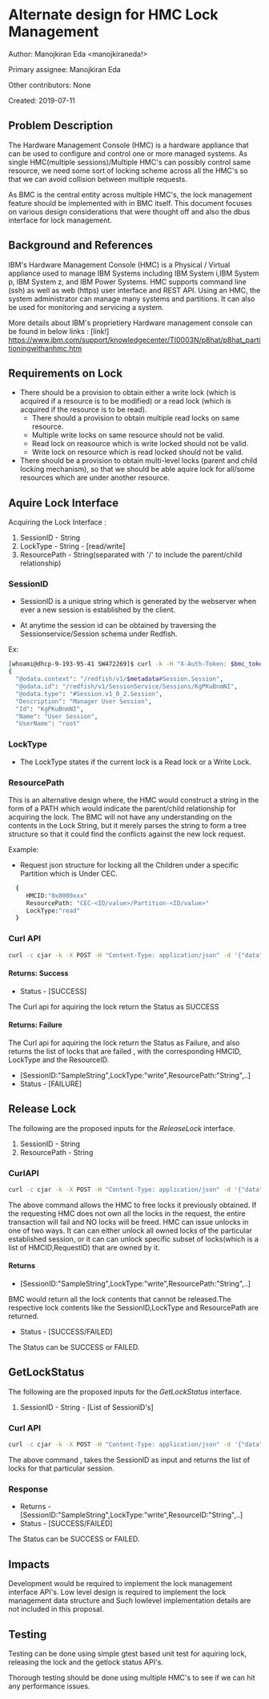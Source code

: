 # Alternate design for HMC Lock Management

Author:
Manojkiran Eda <manojkiraneda!>

Primary assignee:
Manojkiran Eda

Other contributors:
None

Created:
2019-07-11

## Problem Description

The Hardware Management Console (HMC) is a hardware appliance that can be used
to configure and control one or more managed systems. As single HMC(multiple
sessions)/Multiple HMC's can possibly control same resource, we need some sort
of locking scheme across all the HMC's so that we can avoid collision between
multiple requests.

As BMC is the central entity across multiple HMC's, the lock management feature
should be implemented with in BMC itself. This document focuses on various
design considerations that were thought off and also the dbus interface for lock
management.

## Background and References

IBM's Hardware Management Console (HMC) is a Physical / Virtual appliance used to
manage IBM Systems including IBM System i,IBM System p, IBM System z, and IBM
Power Systems. HMC supports command line (ssh) as well as web (https) user
interface and REST API. Using an HMC, the system administrator can manage many
systems and partitions. It can also be used for monitoring and servicing a
system.

More details about IBM's proprietiery Hardware management console can be found
in below links :
[link!] <https://www.ibm.com/support/knowledgecenter/TI0003N/p8hat/p8hat_partitioningwithanhmc.htm>

## Requirements on Lock

- There should be a provision to obtain either a write lock (which is acquired
  if a resource is to be modified) or a read lock (which is acquired if the
  resource is to be read).
  - There should a provision to obtain multiple read locks on same resource.
  - Multiple write locks on same resource should not be valid.
  - Read lock on reasource which is write locked should not be valid.
  - Write lock on resource which is read locked should not be valid.
- There should be a provision to obtain multi-level locks (parent and child
  locking mechanism), so that we should be able aquire lock for all/some
  resources which are under another resource.

## Aquire Lock Interface

Acquiring the Lock Interface :

1. SessionID - String
2. LockType  - String - [read/write]
3. ResourcePath - String(separated with '/' to include the parent/child relationship)

### SessionID

- SessionID is a unique string which is generated by the webserver when ever a new
  session is established by the client.

- At anytime the session id can be obtained by traversing the Sessionservice/Session
  schema under Redfish.

Ex:

```bash
[whoami@dhcp-9-193-95-41 SW472269]$ curl -k -H "X-Auth-Token: $bmc_token" -X GET https://${BMC_IP}/redfish/v1/SessionService/Sessions/KgPKuBnmNI
{
  "@odata.context": "/redfish/v1/$metadata#Session.Session",
  "@odata.id": "/redfish/v1/SessionService/Sessions/KgPKuBnmNI",
  "@odata.type": "#Session.v1_0_2.Session",
  "Description": "Manager User Session",
  "Id": "KgPKuBnmNI",
  "Name": "User Session",
  "UserName": "root"
```

### LockType

- The LockType states if the current lock is a Read lock or a Write Lock.

### ResourcePath

This is an alternative design where, the HMC would construct a string in the form
of a PATH which would indicate the parent/child relationship for acquiring the lock.
The BMC will not have any understanding on the contents in the Lock String, but
it merely parses the string to form a tree structure so that it could find the
conflicts against the new lock request.

Example:

- Request json structure for locking all the Children under a specific Partition
  which is Under CEC.

```bash
  {
     HMCID:"0x0000xxx"
     ResourcePath: "CEC-<ID/value>/Partition-<ID/value>"  
     LockType:"read"
  }
```

### Curl API

```bash
curl -c cjar -k -X POST -H "Content-Type: application/json" -d '{"data": [SessionID:"SampleString",LockType:"write",ResourcePath:"Sample/resource/path",..] }' http:/{BMC_IP}/xyz/openbmc_project/HMC/locks/Aquirelock
```

#### Returns: Success

- Status - [SUCCESS]

The Curl api for aquiring the lock return the Status as SUCCESS

#### Returns: Failure

The Curl api for aquiring the lock return the Status as Failure, and also
returns the list of locks that are failed , with the corresponding HMCID,
LockType and the ResourceID.

- [SessionID:"SampleString",LockType:"write",ResourcePath:"String",..]
- Status - [FAILURE]

## Release Lock

The following are the proposed inputs for the _ReleaseLock_ interface.

1. SessionID - String
2. ResourcePath - String

### CurlAPI

```bash
curl -c cjar -k -X POST -H "Content-Type: application/json" -d '{"data": [[SessionID:"String",ResourcePath:"String"],...] }' http:/{BMC_IP}/xyz/openbmc_project/HMC/locks/ReleaseLock
```

The above command allows the HMC to free locks it previously obtained. If the
requesting HMC does not own all the locks in the request, the entire transaction
will fail and NO locks will be freed. HMC can issue unlocks in one of two ways.
It can can either unlock all owned locks of the particular established session,
or it can can unlock specific subset of locks(which is a list of HMCID,RequestID)
that are owned by it.

#### Returns

- [SessionID:"SampleString",LockType:"write",ResourcePath:"String",..]

BMC would return all the lock contents that cannot be released.The respective
lock contents like the SessionID,LockType and ResourcePath are returned.

- Status - [SUCCESS/FAILED]

The Status can be SUCCESS or FAILED.

## GetLockStatus

The following are the proposed inputs for the _GetLockStatus_ interface.

1. SessionID - String - [List of SessionID's]

### Curl API

```bash
curl -c cjar -k -X POST -H "Content-Type: application/json" -d '{"data": [SessionID:"String"],..}' http:/{BMC_IP}/xyz/openbmc_project/HMC/locks/GetLockStatus
```

The above command , takes the SessionID as input and returns the list of locks for
that particular session.

### Response

- Returns - [SessionID:"SampleString",LockType:"write",ResourceID:"String",..]
- Status - [SUCCESS/FAILED]

The Status can be SUCCESS or FAILED.

## Impacts

Development would be required to implement the lock management interface API's.
Low level design is required to implement the lock management data structure and
Such lowlevel implementation details are not included in this proposal.

## Testing

Testing can be done using simple gtest based unit test for aquiring lock, releasing
the lock and the getlock status API's.

Thorough testing should be done using multiple HMC's to see if we can hit any
performance issues.
